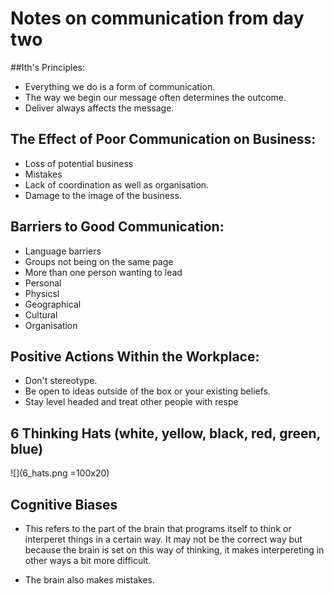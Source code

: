 # Notes on communication from day two


##Ith's Principles:
 
 * Everything we do is a form of communication.
 * The way we begin our message often determines the outcome.
 * Deliver always affects the message.



## The Effect of Poor Communication on Business:

 * Loss of potential business
 * Mistakes
 * Lack of coordination as well as organisation.
 * Damage to the image of the business.



## Barriers to Good Communication:

 * Language barriers
 * Groups not being on the same page
 * More than one person wanting to lead
 * Personal
 * Physicsl
 * Geographical
 * Cultural
 * Organisation



## Positive Actions Within the Workplace:

 * Don't stereotype.
 * Be open to ideas outside of the box or your existing beliefs.
 * Stay level headed and treat other people with respe

## 6 Thinking Hats (white, yellow, black, red, green, blue)
 
  ![](6_hats.png =100x20)



## Cognitive Biases
 
 * This refers to the part of the brain that programs itself to think or interperet things in a certain way.
   It may not be the correct way but because the brain is set on this way of thinking, it makes interpereting in 
   other ways a bit more difficult.

 * The brain also makes mistakes.   
